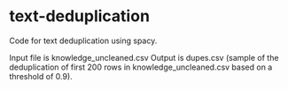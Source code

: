 # text-deduplication

Code for text deduplication using spacy.

Input file is knowledge_uncleaned.csv
Output is dupes.csv (sample of the deduplication of first 200 rows in knowledge_uncleaned.csv based on a threshold of 0.9).
